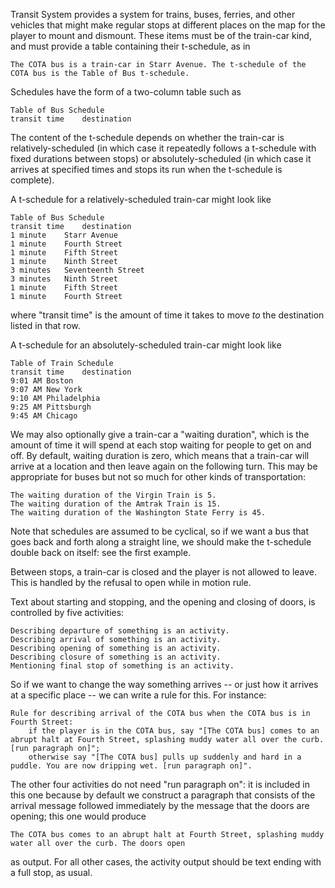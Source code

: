 Transit System provides a system for trains, buses, ferries, and other vehicles that might make regular stops at different places on the map for the player to mount and dismount. These items must be of the train-car kind, and must provide a table containing their t-schedule, as in

	The COTA bus is a train-car in Starr Avenue. The t-schedule of the COTA bus is the Table of Bus t-schedule.

Schedules have the form of a two-column table such as

	Table of Bus Schedule
	transit time	destination

The content of the t-schedule depends on whether the train-car is relatively-scheduled (in which case it repeatedly follows a t-schedule with fixed durations between stops) or absolutely-scheduled (in which case it arrives at specified times and stops its run when the t-schedule is complete).

A t-schedule for a relatively-scheduled train-car might look like

	Table of Bus Schedule
	transit time	destination
	1 minute	Starr Avenue
	1 minute	Fourth Street
	1 minute	Fifth Street
	1 minute	Ninth Street
	3 minutes	Seventeenth Street
	3 minutes	Ninth Street
	1 minute	Fifth Street
	1 minute	Fourth Street

where "transit time" is the amount of time it takes to move *to* the destination listed in that row.

A t-schedule for an absolutely-scheduled train-car might look like

	Table of Train Schedule
	transit time	destination
	9:01 AM	Boston
	9:07 AM	New York
	9:10 AM	Philadelphia
	9:25 AM	Pittsburgh
	9:45 AM	Chicago

We may also optionally give a train-car a "waiting duration", which is the amount of time it will spend at each stop waiting for people to get on and off. By default, waiting duration is zero, which means that a train-car will arrive at a location and then leave again on the following turn. This may be appropriate for buses but not so much for other kinds of transportation:
	
	The waiting duration of the Virgin Train is 5.
	The waiting duration of the Amtrak Train is 15.
	The waiting duration of the Washington State Ferry is 45.

Note that schedules are assumed to be cyclical, so if we want a bus that goes back and forth along a straight line, we should make the t-schedule double back on itself: see the first example.

Between stops, a train-car is closed and the player is not allowed to leave. This is handled by the refusal to open while in motion rule.

Text about starting and stopping, and the opening and closing of doors, is controlled by five activities:

	Describing departure of something is an activity.
	Describing arrival of something is an activity.
	Describing opening of something is an activity.
	Describing closure of something is an activity.
	Mentioning final stop of something is an activity.

So if we want to change the way something arrives -- or just how it arrives at a specific place -- we can write a rule for this. For instance:

	Rule for describing arrival of the COTA bus when the COTA bus is in Fourth Street:
		if the player is in the COTA bus, say "[The COTA bus] comes to an abrupt halt at Fourth Street, splashing muddy water all over the curb. [run paragraph on]";
		otherwise say "[The COTA bus] pulls up suddenly and hard in a puddle. You are now dripping wet. [run paragraph on]".

The other four activities do not need "run paragraph on": it is included in this one because by default we construct a paragraph that consists of the arrival message followed immediately by the message that the doors are opening; this one would produce

	The COTA bus comes to an abrupt halt at Fourth Street, splashing muddy water all over the curb. The doors open

as output. For all other cases, the activity output should be text ending with a full stop, as usual.

